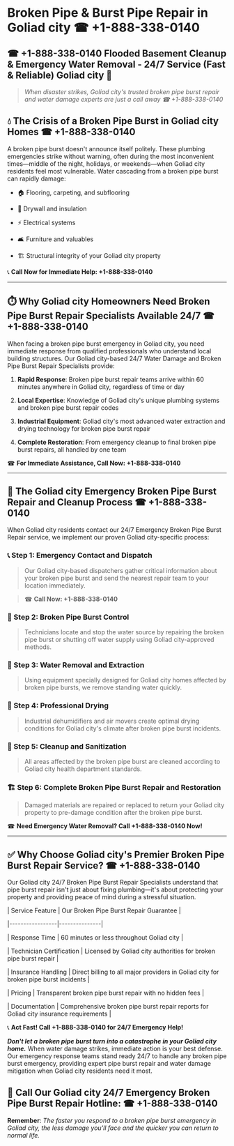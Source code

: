 # Broken Pipe & Burst Pipe Repair in Goliad city ☎ +1-888-338-0140  
## ☎ +1-888-338-0140 Flooded Basement Cleanup & Emergency Water Removal - 24/7 Service (Fast & Reliable) Goliad city 🚨  

> *When disaster strikes, Goliad city's trusted broken pipe burst repair and water damage experts are just a call away ☎ +1-888-338-0140*  

## 💧 The Crisis of a Broken Pipe Burst in Goliad city Homes ☎ +1-888-338-0140  

A broken pipe burst doesn't announce itself politely. These plumbing emergencies strike without warning, often during the most inconvenient times—middle of the night, holidays, or weekends—when Goliad city residents feel most vulnerable. Water cascading from a broken pipe burst can rapidly damage:  

* 🏠 Flooring, carpeting, and subflooring  
* 🧱 Drywall and insulation  
* ⚡ Electrical systems  
* 🛋️ Furniture and valuables  
* 🏗️ Structural integrity of your Goliad city property  

📞 **Call Now for Immediate Help: +1-888-338-0140**  

---  

## ⏱️ Why Goliad city Homeowners Need Broken Pipe Burst Repair Specialists Available 24/7 ☎ +1-888-338-0140  

When facing a broken pipe burst emergency in Goliad city, you need immediate response from qualified professionals who understand local building structures. Our Goliad city-based 24/7 Water Damage and Broken Pipe Burst Repair Specialists provide:  

1. **Rapid Response**: Broken pipe burst repair teams arrive within 60 minutes anywhere in Goliad city, regardless of time or day  
2. **Local Expertise**: Knowledge of Goliad city's unique plumbing systems and broken pipe burst repair codes  
3. **Industrial Equipment**: Goliad city's most advanced water extraction and drying technology for broken pipe burst repair  
4. **Complete Restoration**: From emergency cleanup to final broken pipe burst repairs, all handled by one team  

☎ **For Immediate Assistance, Call Now: +1-888-338-0140**  

---  

## 🔧 The Goliad city Emergency Broken Pipe Burst Repair and Cleanup Process ☎ +1-888-338-0140  

When Goliad city residents contact our 24/7 Emergency Broken Pipe Burst Repair service, we implement our proven Goliad city-specific process:  

### 📞 Step 1: Emergency Contact and Dispatch  
> Our Goliad city-based dispatchers gather critical information about your broken pipe burst and send the nearest repair team to your location immediately.  
> ☎ **Call Now: +1-888-338-0140**  

### 🚿 Step 2: Broken Pipe Burst Control  
> Technicians locate and stop the water source by repairing the broken pipe burst or shutting off water supply using Goliad city-approved methods.  

### 🌊 Step 3: Water Removal and Extraction  
> Using equipment specially designed for Goliad city homes affected by broken pipe bursts, we remove standing water quickly.  

### 💨 Step 4: Professional Drying  
> Industrial dehumidifiers and air movers create optimal drying conditions for Goliad city's climate after broken pipe burst incidents.  

### 🧼 Step 5: Cleanup and Sanitization  
> All areas affected by the broken pipe burst are cleaned according to Goliad city health department standards.  

### 🏗️ Step 6: Complete Broken Pipe Burst Repair and Restoration  
> Damaged materials are repaired or replaced to return your Goliad city property to pre-damage condition after the broken pipe burst.  

☎ **Need Emergency Water Removal? Call +1-888-338-0140 Now!**  

---  

## ✅ Why Choose Goliad city's Premier Broken Pipe Burst Repair Service? ☎ +1-888-338-0140  

Our Goliad city 24/7 Broken Pipe Burst Repair Specialists understand that pipe burst repair isn't just about fixing plumbing—it's about protecting your property and providing peace of mind during a stressful situation.  

| Service Feature | Our Broken Pipe Burst Repair Guarantee |  
|-----------------|---------------|  
| Response Time | 60 minutes or less throughout Goliad city |  
| Technician Certification | Licensed by Goliad city authorities for broken pipe burst repair |  
| Insurance Handling | Direct billing to all major providers in Goliad city for broken pipe burst incidents |  
| Pricing | Transparent broken pipe burst repair with no hidden fees |  
| Documentation | Comprehensive broken pipe burst repair reports for Goliad city insurance requirements |  

📞 **Act Fast! Call +1-888-338-0140 for 24/7 Emergency Help!**  

***Don't let a broken pipe burst turn into a catastrophe in your Goliad city home.*** When water damage strikes, immediate action is your best defense. Our emergency response teams stand ready 24/7 to handle any broken pipe burst emergency, providing expert pipe burst repair and water damage mitigation when Goliad city residents need it most.  

## 📱 Call Our Goliad city 24/7 Emergency Broken Pipe Burst Repair Hotline: ☎ +1-888-338-0140  

**Remember**: *The faster you respond to a broken pipe burst emergency in Goliad city, the less damage you'll face and the quicker you can return to normal life.*